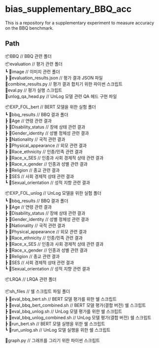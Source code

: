 # bias_supplementary_BBQ_acc
This is a repository for a supplementary experiment to measure accuracy on the BBQ benchmark.

## Path
📦BBQ                            // BBQ 관련 폴더      
📦evaluation                     // 평가 관련 폴더      
 ┗ 📂image                       // 이미지 관련 폴더      
    ┣ 📜evaluation_results.json  // 평가 결과 JSON 파일      
    📜combine_results.py         // 평가 결과 합치기 위한 파이썬 스크립트      
    📜eval.py                    // 평가 실행 스크립트      
    📜unlog_qa_head.py           // UnLog 모델 관련 QA 헤드 구현 파일      
      
📦EXP_FOL_bert                   // BERT 모델을 위한 실험 폴더      
 ┗ 📂bbq_results                 // BBQ 결과 폴더      
    ┣ 📂Age                      // 연령 관련 결과      
    ┣ 📂Disability_status        // 장애 상태 관련 결과      
    ┣ 📂Gender_identity          // 성별 정체성 관련 결과      
    ┣ 📂Nationality              // 국적 관련 결과      
    ┣ 📂Physical_appearance      // 외모 관련 결과      
    ┣ 📂Race_ethnicity           // 인종/민족 관련 결과      
    ┣ 📂Race_x_SES               // 인종과 사회 경제적 상태 관련 결과      
    ┣ 📂Race_x_gender            // 인종과 성별 관련 결과      
    ┣ 📂Religion                 // 종교 관련 결과      
    ┣ 📂SES                      // 사회 경제적 상태 관련 결과      
    ┗ 📂Sexual_orientation       // 성적 지향 관련 결과      
      
📦EXP_FOL_unlog                  // UnLog 모델을 위한 실험 폴더      
 ┗ 📂bbq_results                 // BBQ 결과 폴더      
    ┣ 📂Age                      // 연령 관련 결과      
    ┣ 📂Disability_status        // 장애 상태 관련 결과      
    ┣ 📂Gender_identity          // 성별 정체성 관련 결과      
    ┣ 📂Nationality              // 국적 관련 결과      
    ┣ 📂Physical_appearance      // 외모 관련 결과      
    ┣ 📂Race_ethnicity           // 인종/민족 관련 결과      
    ┣ 📂Race_x_SES               // 인종과 사회 경제적 상태 관련 결과      
    ┣ 📂Race_x_gender            // 인종과 성별 관련 결과      
    ┣ 📂Religion                 // 종교 관련 결과      
    ┣ 📂SES                      // 사회 경제적 상태 관련 결과      
    ┗ 📂Sexual_orientation       // 성적 지향 관련 결과      
      
📦LRQA                           // LRQA 관련 폴더      
      
📦sh_files                       // 쉘 스크립트 파일 폴더      
 ┣ 📜eval_bbq_bert.sh            // BERT 모델 평가를 위한 쉘 스크립트      
 ┣ 📜eval_bbq_bert_combined.sh   // BERT 모델 평가(결합 버전) 쉘 스크립트      
 ┣ 📜eval_bbq_unlog.sh           // UnLog 모델 평가를 위한 쉘 스크립트      
 ┣ 📜eval_bbq_unlog_combined.sh  // UnLog 모델 평가(결합 버전) 쉘 스크립트      
 ┣ 📜run_bert.sh                 // BERT 모델 실행을 위한 쉘 스크립트      
 ┗ 📜run_unlog.sh                // UnLog 모델 실행을 위한 쉘 스크립트      
      
📜graph.py                       // 그래프를 그리기 위한 파이썬 스크립트      
